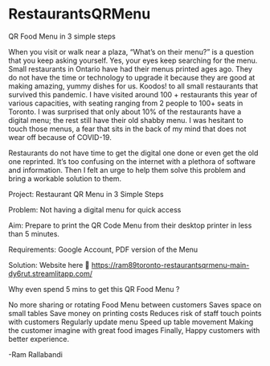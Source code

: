 # RestaurantsQRMenu
QR Food Menu in 3 simple steps

When you visit or walk near a plaza, “What’s on their menu?” is a question that you keep asking yourself. Yes, your eyes keep searching for the menu. Small restaurants in Ontario have had their menus printed ages ago. They do not have the time or technology to upgrade it because they are good at making amazing, yummy dishes for us. Koodos! to all small restaurants that survived this pandemic. I have visited around 100 + restaurants this year of various capacities, with seating ranging from 2 people to 100+ seats in Toronto. I was surprised that only about 10% of the restaurants have a digital menu; the rest still have their old shabby menu. I was hesitant to touch those menus, a fear that sits in the back of my mind that does not wear off because of COVID-19.

Restaurants do not have time to get the digital one done or even get the old one reprinted. It’s too confusing on the internet with a plethora of software and information. Then I felt an urge to help them solve this problem and bring a workable solution to them.

Project: Restaurant QR Menu in 3 Simple Steps

Problem: Not having a digital menu for quick access

Aim: Prepare to print the QR Code Menu from their desktop printer in less than 5 minutes.

Requirements: Google Account, PDF version of the Menu

Solution: Website here 🙂 
https://ram89toronto-restaurantsqrmenu-main-dy6rut.streamlitapp.com/

Why even spend 5 mins to get this QR Food Menu ?

No more sharing or rotating Food Menu between customers
Saves space on small tables
Save money on printing costs
Reduces risk of staff touch points with customers
Regularly update menu
Speed up table movement
Making the customer imagine with great food images
Finally, Happy customers with better experience.

-Ram Rallabandi
